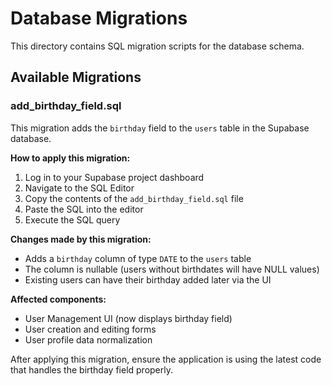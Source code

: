 # Database Migrations

This directory contains SQL migration scripts for the database schema.

## Available Migrations

### add_birthday_field.sql

This migration adds the `birthday` field to the `users` table in the Supabase database.

**How to apply this migration:**

1. Log in to your Supabase project dashboard
2. Navigate to the SQL Editor
3. Copy the contents of the `add_birthday_field.sql` file
4. Paste the SQL into the editor
5. Execute the SQL query

**Changes made by this migration:**

- Adds a `birthday` column of type `DATE` to the `users` table
- The column is nullable (users without birthdates will have NULL values)
- Existing users can have their birthday added later via the UI

**Affected components:**

- User Management UI (now displays birthday field)
- User creation and editing forms
- User profile data normalization

After applying this migration, ensure the application is using the latest code that handles the birthday field properly.